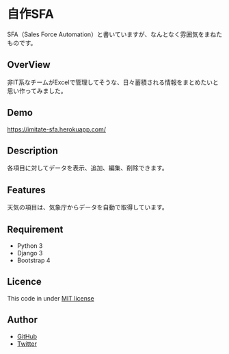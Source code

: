 # 自作SFA
SFA（Sales Force Automation）と書いていますが、なんとなく雰囲気をまねたものです。

## OverView
非IT系なチームがExcelで管理してそうな、日々蓄積される情報をまとめたいと思い作ってみました。

## Demo
https://imitate-sfa.herokuapp.com/

## Description
各項目に対してデータを表示、追加、編集、削除できます。

## Features
天気の項目は、気象庁からデータを自動で取得しています。

## Requirement
* Python 3
* Django 3
* Bootstrap 4

## Licence
This code in under [MIT license](https://en.wikipedia.org/wiki/MIT_License)

## Author
* [GitHub](https://github.com/android-sushi)
* [Twitter](https://twitter.com/android_sushi)
